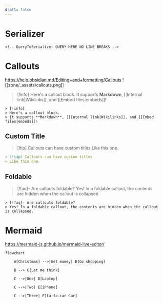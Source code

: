 ```yaml
---
draft: false
---
```

# Serializer

```
<!-- QueryToSerialize: QUERY HERE NO LINE BREAKS -->
```
# Callouts
https://help.obsidian.md/Editing+and+formatting/Callouts
![[zone/_assets/callouts.png]]

> [!info]
> Here's a callout block.
> It supports **Markdown**, [[Internal link|Wikilinks]], and [[Embed files|embeds]]!

```
> [!info]
> Here's a callout block.
> It supports **Markdown**, [[Internal link|Wikilinks]], and [[Embed files|embeds]]!
```

## Custom Title

> [!tip] Callouts can have custom titles
> Like this one.

```markdown
> [!tip] Callouts can have custom titles
> Like this one.
```

## Foldable

> [!faq]- Are callouts foldable?
> Yes! In a foldable callout, the contents are hidden when the callout is collapsed.

```
> [!faq]- Are callouts foldable?
> Yes! In a foldable callout, the contents are hidden when the callout is collapsed.
```


# Mermaid
https://mermaid-js.github.io/mermaid-live-editor/

```mermaid
flowchart

    A[Christmas] -->|Get money| B(Go shopping)

    B --> C{Let me think}

    C -->|One| D[Laptop]

    C -->|Two| E[iPhone]

    C -->|Three| F[fa:fa-car Car]
```

